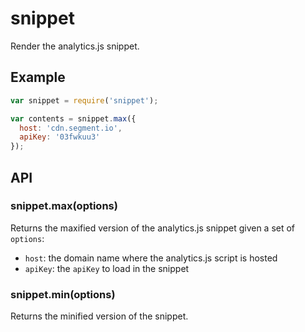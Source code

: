 # snippet

  Render the analytics.js snippet.

## Example

```js
var snippet = require('snippet');

var contents = snippet.max({
  host: 'cdn.segment.io',
  apiKey: '03fwkuu3'
});
```

## API

### snippet.max(options)
  
  Returns the maxified version of the analytics.js snippet given a set of `options`:

  * `host`: the domain name where the analytics.js script is hosted
  * `apiKey`: the `apiKey` to load in the snippet

### snippet.min(options)

  Returns the minified version of the snippet.
